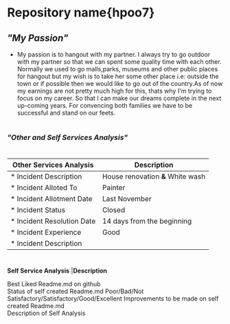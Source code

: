 # **Repository name{hpoo7}**
## ***"My Passion"***
* My passion is to hangout with my partner. I always try to go outdoor with my partner so that we can spent some quality time with each other. Normally we used to go malls,parks, museums and other public places for hangout but my wish is to take her some other place i.e: outside the town or if possible then we would like to go out of the country.As of now my earnings are not pretty much high for this, thats why I'm trying to focus on my career. So that I can make our dreams complete in the next up-coming years. For convencing both families we have to be successful and stand on our feets.
#
### ***"Other and Self Services Analysis"***
#
**Other Services Analysis**|**Description**
---------------------------|--------------------------
* Incident Description	     | House renovation **&** White wash 
* Incident Alloted To	       | Painter
* Incident Allotment Date	   | Last November
* Incident Status	           | Closed
* Incident Resolution Date	 | 14 days from the beginning
* Incident Experience	       | Good
* Incident Description	     |
#
**Self Service Analysis**	|**Description**

Best Liked Readme.md on github	
Status of self created Readme.md	Poor/Bad/Not Satisfactory/Satisfactory/Good/Excellent
Improvements to be made on self created Readme.md	
Description of Self Analysis	

